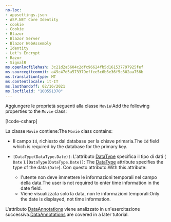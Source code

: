 ```yaml
---
no-loc:
- appsettings.json
- ASP.NET Core Identity
- cookie
- Cookie
- Blazor
- Blazor Server
- Blazor WebAssembly
- Identity
- Let's Encrypt
- Razor
- SignalR
ms.openlocfilehash: 3c21d2a5604c2dfc96624fb5d161537797925fef
ms.sourcegitcommit: a49c47d5a573379effee5c6b6e36f5c302aa756b
ms.translationtype: MT
ms.contentlocale: it-IT
ms.lasthandoff: 02/16/2021
ms.locfileid: "100551370"
---
```

<span data-ttu-id="abc75-101">Aggiungere le proprietà seguenti alla classe `Movie`:</span><span class="sxs-lookup"><span data-stu-id="abc75-101">Add the following properties to the `Movie` class:</span></span>

[!code-csharp[](~/tutorials/first-mvc-app/start-mvc/sample/MvcMovie22/Models/Movie.cs?name=snippet1)]

<span data-ttu-id="abc75-102">La classe `Movie` contiene:</span><span class="sxs-lookup"><span data-stu-id="abc75-102">The `Movie` class contains:</span></span>

* <span data-ttu-id="abc75-103">Il campo `Id`, richiesto dal database per la chiave primaria.</span><span class="sxs-lookup"><span data-stu-id="abc75-103">The `Id` field which is required by the database for the primary key.</span></span>
* <span data-ttu-id="abc75-104">`[DataType(DataType.Date)]`: L'attributo [DataType](/dotnet/api/microsoft.aspnetcore.mvc.dataannotations.internal.datatypeattributeadapter) specifica il tipo di dati ( `Date` ).</span><span class="sxs-lookup"><span data-stu-id="abc75-104">`[DataType(DataType.Date)]`:  The [DataType](/dotnet/api/microsoft.aspnetcore.mvc.dataannotations.internal.datatypeattributeadapter) attribute specifies the type of the data (`Date`).</span></span> <span data-ttu-id="abc75-105">Con questo attributo:</span><span class="sxs-lookup"><span data-stu-id="abc75-105">With this attribute:</span></span>

  * <span data-ttu-id="abc75-106">l'utente non deve immettere le informazioni temporali nel campo della data.</span><span class="sxs-lookup"><span data-stu-id="abc75-106">The user is not required to enter time information in the date field.</span></span>
  * <span data-ttu-id="abc75-107">Viene visualizzata solo la data, non le informazioni temporali.</span><span class="sxs-lookup"><span data-stu-id="abc75-107">Only the date is displayed, not time information.</span></span>

<span data-ttu-id="abc75-108">L'attributo [DataAnnotations](/dotnet/api/system.componentmodel.dataannotations) viene analizzato in un'esercitazione successiva.</span><span class="sxs-lookup"><span data-stu-id="abc75-108">[DataAnnotations](/dotnet/api/system.componentmodel.dataannotations) are covered in a later tutorial.</span></span>